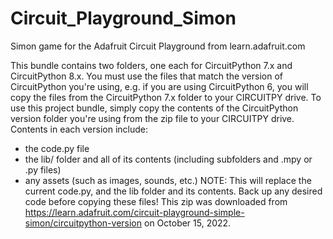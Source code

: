 # Circuit_Playground_Simon
Simon game for the Adafruit Circuit Playground from learn.adafruit.com


This bundle contains two folders, one each for CircuitPython 7.x and CircuitPython 8.x. You must use the files that match the version of CircuitPython you're using, e.g. if you are using CircuitPython 6, you will copy the files from the CircuitPython 7.x folder to your CIRCUITPY drive.
To use this project bundle, simply copy the contents of the CircuitPython version folder you're using from the zip file to your CIRCUITPY drive.
Contents in each version include:
* the code.py file
* the lib/ folder and all of its contents (including subfolders and .mpy or .py files)
* any assets (such as images, sounds, etc.)
NOTE: This will replace the current code.py, and the lib folder and its contents. Back up any desired code before copying these files!
 This zip was downloaded from https://learn.adafruit.com/circuit-playground-simple-simon/circuitpython-version on October 15, 2022.
